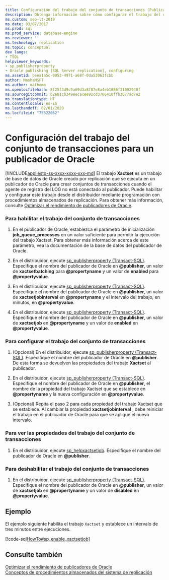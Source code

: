 ```yaml
---
title: Configuración del trabajo del conjunto de transacciones (Publicador de Oracle)
description: Obtenga información sobre cómo configurar el trabajo del conjunto de transacciones para la publicación de un publicador de Oracle en un suscriptor de SQL Server.
ms.custom: seo-lt-2019
ms.date: 03/07/2017
ms.prod: sql
ms.prod_service: database-engine
ms.reviewer: ''
ms.technology: replication
ms.topic: conceptual
dev_langs:
- TSQL
helpviewer_keywords:
- sp_publisherproperty
- Oracle publishing [SQL Server replication], configuring
ms.assetid: beea1a5c-0053-4971-a68f-0da53063fcbb
author: MashaMSFT
ms.author: mathoma
ms.openlocfilehash: 8f25f3d9c9a69d3a8f87e8a4eb1886f31092940f
ms.sourcegitcommit: b2e81cb349eecacee91cd3766410ffb3677ad7e2
ms.translationtype: HT
ms.contentlocale: es-ES
ms.lasthandoff: 02/01/2020
ms.locfileid: "75322062"
---
```

# <a name="configure-the-transaction-set-job-for-an-oracle-publisher"></a>Configuración del trabajo del conjunto de transacciones para un publicador de Oracle
[!INCLUDE[appliesto-ss-xxxx-xxxx-xxx-md](../../../includes/appliesto-ss-xxxx-xxxx-xxx-md.md)]
  El trabajo **Xactset** es un trabajo de base de datos de Oracle creado por replicación que se ejecuta en un publicador de Oracle para crear conjuntos de transacciones cuando el agente de registro del LOG no está conectado al publicador. Puede habilitar y configurar este trabajo desde el distribuidor mediante programación con procedimientos almacenados de replicación. Para obtener más información, consulte [Optimizar el rendimiento de publicadores de Oracle](../../../relational-databases/replication/non-sql/performance-tuning-for-oracle-publishers.md).  
  
### <a name="to-enable-the-transaction-set-job"></a>Para habilitar el trabajo del conjunto de transacciones  
  
1.  En el publicador de Oracle, establezca el parámetro de inicialización **job_queue_processes** en un valor suficiente para permitir la ejecución del trabajo Xactset. Para obtener más información acerca de este parámetro, vea la documentación de la base de datos del publicador de Oracle.  
  
2.  En el distribuidor, ejecute [sp_publisherproperty &#40;Transact-SQL&#41;](../../../relational-databases/system-stored-procedures/sp-publisherproperty-transact-sql.md). Especifique el nombre del publicador de Oracle en **\@publisher**, un valor de **xactsetbatching** para **\@propertyname** y un valor de **enabled** para **\@propertyvalue**.  
  
3.  En el distribuidor, ejecute [sp_publisherproperty &#40;Transact-SQL&#41;](../../../relational-databases/system-stored-procedures/sp-publisherproperty-transact-sql.md). Especifique el nombre del publicador de Oracle en **\@publisher**, un valor de **xactsetjobinterval** en **\@propertyname** y el intervalo del trabajo, en minutos, en **\@propertyvalue**.  
  
4.  En el distribuidor, ejecute [sp_publisherproperty &#40;Transact-SQL&#41;](../../../relational-databases/system-stored-procedures/sp-publisherproperty-transact-sql.md). Especifique el nombre del publicador de Oracle en **\@publisher**, un valor de **xactsetjob** en **\@propertyname** y un valor de **enabled** en **\@propertyvalue**.  
  
### <a name="to-configure-the-transaction-set-job"></a>Para configurar el trabajo del conjunto de transacciones  
  
1.  (Opcional) En el distribuidor, ejecute [sp_publisherproperty &#40;Transact-SQL&#41;](../../../relational-databases/system-stored-procedures/sp-publisherproperty-transact-sql.md). Especifique el nombre del publicador de Oracle en **\@publisher**. De esta forma se devuelven las propiedades del trabajo **Xactset** al publicador.  
  
2.  En el distribuidor, ejecute [sp_publisherproperty &#40;Transact-SQL&#41;](../../../relational-databases/system-stored-procedures/sp-publisherproperty-transact-sql.md). Especifique el nombre del publicador de Oracle en **\@publisher**, el nombre de la propiedad del trabajo Xactset que se establece en **\@propertyname** y la nueva configuración en **\@propertyvalue**.  
  
3.  (Opcional) Repita el paso 2 para cada propiedad del trabajo Xactset que se establece. Al cambiar la propiedad **xactsetjobinterval** , debe reiniciar el trabajo en el publicador de Oracle para que se aplique el nuevo intervalo.  
  
### <a name="to-view-properties-of-the-transaction-set-job"></a>Para ver las propiedades del trabajo del conjunto de transacciones  
  
1.  En el distribuidor, ejecute [sp_helpxactsetjob](../../../relational-databases/system-stored-procedures/sp-helpxactsetjob-transact-sql.md). Especifique el nombre del publicador de Oracle en **\@publisher**.  
  
### <a name="to-disable-the-transaction-set-job"></a>Para deshabilitar el trabajo del conjunto de transacciones  
  
1.  En el distribuidor, ejecute [sp_publisherproperty &#40;Transact-SQL&#41;](../../../relational-databases/system-stored-procedures/sp-publisherproperty-transact-sql.md). Especifique el nombre del publicador de Oracle en **\@publisher**, un valor de **xactsetjob** en **\@propertyname** y un valor de **disabled** en **\@propertyvalue**.  
  
## <a name="example"></a>Ejemplo  
 El ejemplo siguiente habilita el trabajo `Xactset` y establece un intervalo de tres minutos entre ejecuciones.  
  
 [!code-sql[HowTo#sp_enable_xactsetjob](../../../relational-databases/replication/codesnippet/tsql/configure-the-transactio_1.sql)]  
  
## <a name="see-also"></a>Consulte también  
 [Optimizar el rendimiento de publicadores de Oracle](../../../relational-databases/replication/non-sql/performance-tuning-for-oracle-publishers.md)   
 [Conceptos de procedimientos almacenados del sistema de replicación](../../../relational-databases/replication/concepts/replication-system-stored-procedures-concepts.md)  
  
  
